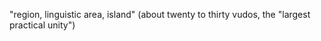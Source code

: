 ---
---

"region, linguistic area, island" (about twenty to thirty vudos, the "largest practical unity")
